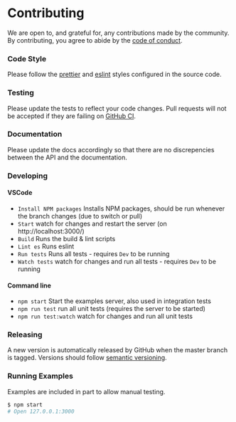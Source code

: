 # Contributing

We are open to, and grateful for, any contributions made by the community. By contributing, you agree to abide by the [code of conduct](./CODE_OF_CONDUCT.md).

### Code Style

Please follow the [prettier](https://github.com/prettier/prettier) and [eslint](https://eslint.org/) styles configured in the source code.

### Testing

Please update the tests to reflect your code changes. Pull requests will not be accepted if they are failing on [GitHub CI](https://github.com/berkeleybross/hippity/pipelines).

### Documentation

Please update the docs accordingly so that there are no discrepencies between the API and the documentation.

### Developing

#### VSCode

- `Install NPM packages` Installs NPM packages, should be run whenever the branch changes (due to switch or pull)
- `Start` watch for changes and restart the server (on http://localhost:3000/)
- `Build` Runs the build & lint scripts
- `Lint es` Runs eslint
- `Run tests` Runs all tests - requires `Dev` to be running
- `Watch tests` watch for changes and run all tests - requires `Dev` to be running

#### Command line

- `npm start` Start the examples server, also used in integration tests
- `npm run test` run all unit tests (requires the server to be started)
- `npm run test:watch` watch for changes and run all unit tests

### Releasing

A new version is automatically released by GitHub when the master branch is tagged. Versions should follow [semantic versioning](http://semver.org/).

### Running Examples

Examples are included in part to allow manual testing.

```bash
$ npm start
# Open 127.0.0.1:3000
```
